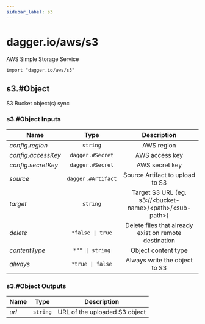 ```yaml
---
sidebar_label: s3
---
```


# dagger.io/aws/s3

AWS Simple Storage Service

```cue
import "dagger.io/aws/s3"
```

## s3.#Object

S3 Bucket object(s) sync

### s3.#Object Inputs

| Name                 | Type                  | Description                                                      |
| -------------        |:-------------:        |:-------------:                                                   |
|*config.region*       | `string`              |AWS region                                                        |
|*config.accessKey*    | `dagger.#Secret`      |AWS access key                                                    |
|*config.secretKey*    | `dagger.#Secret`      |AWS secret key                                                    |
|*source*              | `dagger.#Artifact`    |Source Artifact to upload to S3                                   |
|*target*              | `string`              |Target S3 URL (eg. s3://\<bucket-name\>/\<path\>/\<sub-path\>)    |
|*delete*              | `*false \| true`      |Delete files that already exist on remote destination             |
|*contentType*         | `*"" \| string`       |Object content type                                               |
|*always*              | `*true \| false`      |Always write the object to S3                                     |

### s3.#Object Outputs

| Name             | Type              | Description                     |
| -------------    |:-------------:    |:-------------:                  |
|*url*             | `string`          |URL of the uploaded S3 object    |
